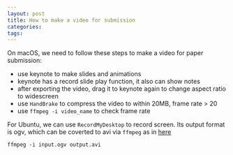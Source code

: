 ```yaml
---
layout: post
title: How to make a video for submission
categories:
tags:
---
```


On macOS, we need to follow these steps to make a video for paper submission:
* use keynote to make slides and animations  
* keynote has a record slide play function, it also can show notes
* after exporting the video, drag it to keynote again to change aspect ratio to widescreen
* use `HandBrake` to compress the video to within 20MB, frame rate > 20
* use `ffmpeg -i video_name` to check frame rate

For Ubuntu, we can use `RecordMyDesktop` to record screen. Its output format is ogv, which
can be coverted to avi via `ffmpeg` as in [here](https://askubuntu.com/questions/17309/video-converter-ogv-to-avi-or-another-more-common-format)

```
ffmpeg -i input.ogv output.avi
```
